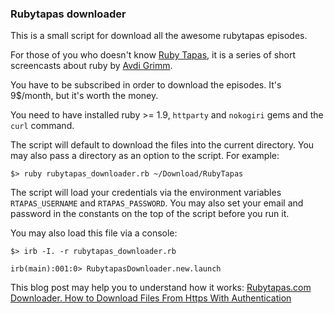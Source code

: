 ### Rubytapas downloader

This is a small script for download all the awesome rubytapas episodes.

For those of you who doesn't know [Ruby Tapas](http://www.rubytapas.com/), it is a series of short
screencasts about ruby by [Avdi Grimm](http://devblog.avdi.org/).

You have to be subscribed in order to download the episodes. It's 9$/month, but it's worth the money.

You need to have installed ruby >= 1.9, `httparty` and `nokogiri` gems and the `curl` command.

The script will default to download the files into the current directory. You may also pass a directory as an option to the script. For example:

```text
$> ruby rubytapas_downloader.rb ~/Download/RubyTapas
```

The script will load your credentials via the environment variables `RTAPAS_USERNAME` and `RTAPAS_PASSWORD`. You may also set your email and password in the constants on the top of the script before you run it.

You may also load this file via a console:

```text
$> irb -I. -r rubytapas_downloader.rb

irb(main):001:0> RubytapasDownloader.new.launch
```

This blog post may help you to understand how it works: [Rubytapas.com Downloader. How to Download Files From Https With Authentication](http://miguelcamba.com/blog/2013/05/04/rubytapas-dot-com-downloader-how-to-download-files-from-https-with-authentication/)
